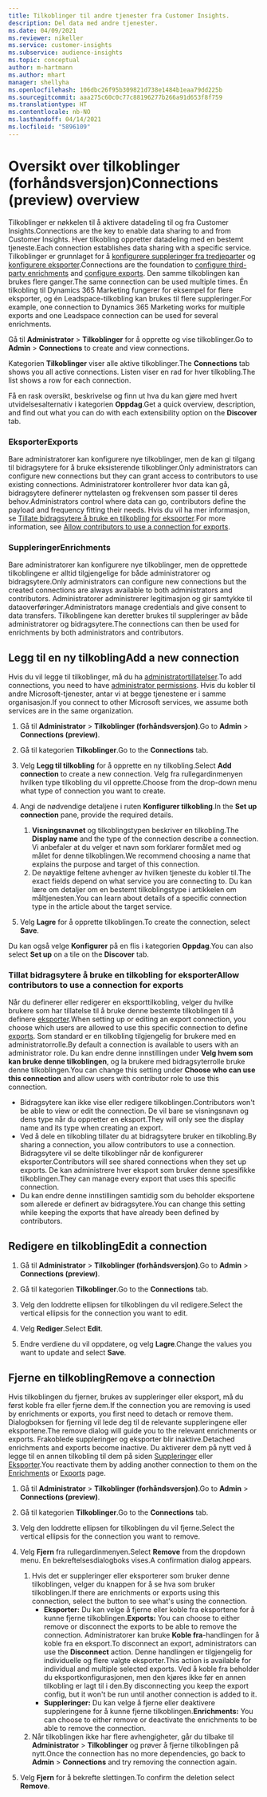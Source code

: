 ```yaml
---
title: Tilkoblinger til andre tjenester fra Customer Insights.
description: Del data med andre tjenester.
ms.date: 04/09/2021
ms.reviewer: nikeller
ms.service: customer-insights
ms.subservice: audience-insights
ms.topic: conceptual
author: m-hartmann
ms.author: mhart
manager: shellyha
ms.openlocfilehash: 106dbc26f95b309821d738e1484b1eaa79dd225b
ms.sourcegitcommit: aaa275c60c0c77c88196277b266a91d653f8f759
ms.translationtype: HT
ms.contentlocale: nb-NO
ms.lasthandoff: 04/14/2021
ms.locfileid: "5896109"
---
```

# <a name="connections-preview-overview"></a><span data-ttu-id="7274c-103">Oversikt over tilkoblinger (forhåndsversjon)</span><span class="sxs-lookup"><span data-stu-id="7274c-103">Connections (preview) overview</span></span>

<span data-ttu-id="7274c-104">Tilkoblinger er nøkkelen til å aktivere datadeling til og fra Customer Insights.</span><span class="sxs-lookup"><span data-stu-id="7274c-104">Connections are the key to enable data sharing to and from Customer Insights.</span></span> <span data-ttu-id="7274c-105">Hver tilkobling oppretter datadeling med en bestemt tjeneste.</span><span class="sxs-lookup"><span data-stu-id="7274c-105">Each connection establishes data sharing with a specific service.</span></span> <span data-ttu-id="7274c-106">Tilkoblinger er grunnlaget for å [konfigurere suppleringer fra tredjeparter](enrichment-hub.md) og [konfigurere eksporter](export-destinations.md).</span><span class="sxs-lookup"><span data-stu-id="7274c-106">Connections are the foundation to [configure third-party enrichments](enrichment-hub.md) and [configure exports](export-destinations.md).</span></span> <span data-ttu-id="7274c-107">Den samme tilkoblingen kan brukes flere ganger.</span><span class="sxs-lookup"><span data-stu-id="7274c-107">The same connection can be used multiple times.</span></span> <span data-ttu-id="7274c-108">Én tilkobling til Dynamics 365 Marketing fungerer for eksempel for flere eksporter, og én Leadspace-tilkobling kan brukes til flere suppleringer.</span><span class="sxs-lookup"><span data-stu-id="7274c-108">For example, one connection to Dynamics 365 Marketing works for multiple exports and one Leadspace connection can be used for several enrichments.</span></span>

<span data-ttu-id="7274c-109">Gå til **Administrator** > **Tilkoblinger** for å opprette og vise tilkoblinger.</span><span class="sxs-lookup"><span data-stu-id="7274c-109">Go to **Admin** > **Connections** to create and view connections.</span></span>

<span data-ttu-id="7274c-110">Kategorien **Tilkoblinger** viser alle aktive tilkoblinger.</span><span class="sxs-lookup"><span data-stu-id="7274c-110">The **Connections** tab shows you all active connections.</span></span> <span data-ttu-id="7274c-111">Listen viser en rad for hver tilkobling.</span><span class="sxs-lookup"><span data-stu-id="7274c-111">The list shows a row for each connection.</span></span> 

<span data-ttu-id="7274c-112">Få en rask oversikt, beskrivelse og finn ut hva du kan gjøre med hvert utvidelsesalternativ i kategorien **Oppdag**.</span><span class="sxs-lookup"><span data-stu-id="7274c-112">Get a quick overview, description, and find out what you can do with each extensibility option on the **Discover** tab.</span></span>

### <a name="exports"></a><span data-ttu-id="7274c-113">Eksporter</span><span class="sxs-lookup"><span data-stu-id="7274c-113">Exports</span></span>

<span data-ttu-id="7274c-114">Bare administratorer kan konfigurere nye tilkoblinger, men de kan gi tilgang til bidragsytere for å bruke eksisterende tilkoblinger.</span><span class="sxs-lookup"><span data-stu-id="7274c-114">Only administrators can configure new connections but they can grant access to contributors to use existing connections.</span></span> <span data-ttu-id="7274c-115">Administratorer kontrollerer hvor data kan gå, bidragsytere definerer nyttelasten og frekvensen som passer til deres behov.</span><span class="sxs-lookup"><span data-stu-id="7274c-115">Administrators control where data can go, contributors define the payload and frequency fitting their needs.</span></span> <span data-ttu-id="7274c-116">Hvis du vil ha mer informasjon, se [Tillate bidragsytere å bruke en tilkobling for eksporter](#allow-contributors-to-use-a-connection-for-exports).</span><span class="sxs-lookup"><span data-stu-id="7274c-116">For more information, see [Allow contributors to use a connection for exports](#allow-contributors-to-use-a-connection-for-exports).</span></span>

### <a name="enrichments"></a><span data-ttu-id="7274c-117">Suppleringer</span><span class="sxs-lookup"><span data-stu-id="7274c-117">Enrichments</span></span>

<span data-ttu-id="7274c-118">Bare administratorer kan konfigurere nye tilkoblinger, men de opprettede tilkoblingene er alltid tilgjengelige for både administratorer og bidragsytere.</span><span class="sxs-lookup"><span data-stu-id="7274c-118">Only administrators can configure new connections but the created connections are always available to both administrators and contributors.</span></span> <span data-ttu-id="7274c-119">Administratorer administrerer legitimasjon og gir samtykke til dataoverføringer.</span><span class="sxs-lookup"><span data-stu-id="7274c-119">Administrators manage credentials and give consent to data transfers.</span></span> <span data-ttu-id="7274c-120">Tilkoblingene kan deretter brukes til suppleringer av både administratorer og bidragsytere.</span><span class="sxs-lookup"><span data-stu-id="7274c-120">The connections can then be used for enrichments by both administrators and contributors.</span></span>

## <a name="add-a-new-connection"></a><span data-ttu-id="7274c-121">Legg til en ny tilkobling</span><span class="sxs-lookup"><span data-stu-id="7274c-121">Add a new connection</span></span>

<span data-ttu-id="7274c-122">Hvis du vil legge til tilkoblinger, må du ha [administratortillatelser](permissions.md).</span><span class="sxs-lookup"><span data-stu-id="7274c-122">To add connections, you need to have [administrator permissions](permissions.md).</span></span> <span data-ttu-id="7274c-123">Hvis du kobler til andre Microsoft-tjenester, antar vi at begge tjenestene er i samme organisasjon.</span><span class="sxs-lookup"><span data-stu-id="7274c-123">If you connect to other Microsoft services, we assume both services are in the same organization.</span></span>

1. <span data-ttu-id="7274c-124">Gå til **Administrator** > **Tilkoblinger (forhåndsversjon)**.</span><span class="sxs-lookup"><span data-stu-id="7274c-124">Go to **Admin** > **Connections (preview)**.</span></span>

1. <span data-ttu-id="7274c-125">Gå til kategorien **Tilkoblinger**.</span><span class="sxs-lookup"><span data-stu-id="7274c-125">Go to the **Connections** tab.</span></span>

1. <span data-ttu-id="7274c-126">Velg **Legg til tilkobling** for å opprette en ny tilkobling.</span><span class="sxs-lookup"><span data-stu-id="7274c-126">Select **Add connection** to create a new connection.</span></span> <span data-ttu-id="7274c-127">Velg fra rullegardinmenyen hvilken type tilkobling du vil opprette.</span><span class="sxs-lookup"><span data-stu-id="7274c-127">Choose from the drop-down menu what type of connection you want to create.</span></span>

1. <span data-ttu-id="7274c-128">Angi de nødvendige detaljene i ruten **Konfigurer tilkobling**.</span><span class="sxs-lookup"><span data-stu-id="7274c-128">In the **Set up connection** pane, provide the required details.</span></span> 
   1. <span data-ttu-id="7274c-129">**Visningsnavnet** og tilkoblingstypen beskriver en tilkobling.</span><span class="sxs-lookup"><span data-stu-id="7274c-129">The **Display name** and the type of the connection describe a connection.</span></span> <span data-ttu-id="7274c-130">Vi anbefaler at du velger et navn som forklarer formålet med og målet for denne tilkoblingen.</span><span class="sxs-lookup"><span data-stu-id="7274c-130">We recommend choosing a name that explains the purpose and target of this connection.</span></span>
   1. <span data-ttu-id="7274c-131">De nøyaktige feltene avhenger av hvilken tjeneste du kobler til.</span><span class="sxs-lookup"><span data-stu-id="7274c-131">The exact fields depend on what service you are connecting to.</span></span> <span data-ttu-id="7274c-132">Du kan lære om detaljer om en bestemt tilkoblingstype i artikkelen om måltjenesten.</span><span class="sxs-lookup"><span data-stu-id="7274c-132">You can learn about details of a specific connection type in the article about the target service.</span></span>

1. <span data-ttu-id="7274c-133">Velg **Lagre** for å opprette tilkoblingen.</span><span class="sxs-lookup"><span data-stu-id="7274c-133">To create the connection, select **Save**.</span></span>

<span data-ttu-id="7274c-134">Du kan også velge **Konfigurer** på en flis i kategorien **Oppdag**.</span><span class="sxs-lookup"><span data-stu-id="7274c-134">You can also select **Set up** on a tile on the **Discover** tab.</span></span>

### <a name="allow-contributors-to-use-a-connection-for-exports"></a><span data-ttu-id="7274c-135">Tillat bidragsytere å bruke en tilkobling for eksporter</span><span class="sxs-lookup"><span data-stu-id="7274c-135">Allow contributors to use a connection for exports</span></span>

<span data-ttu-id="7274c-136">Når du definerer eller redigerer en eksporttilkobling, velger du hvilke brukere som har tillatelse til å bruke denne bestemte tilkoblingen til å definere [eksporter](export-destinations.md).</span><span class="sxs-lookup"><span data-stu-id="7274c-136">When setting up or editing an export connection, you choose which users are allowed to use this specific connection to define [exports](export-destinations.md).</span></span> <span data-ttu-id="7274c-137">Som standard er en tilkobling tilgjengelig for brukere med en administratorrolle.</span><span class="sxs-lookup"><span data-stu-id="7274c-137">By default a connection is available to users with an administrator role.</span></span> <span data-ttu-id="7274c-138">Du kan endre denne innstillingen under **Velg hvem som kan bruke denne tilkoblingen**, og la brukere med bidragsyterrolle bruke denne tilkoblingen.</span><span class="sxs-lookup"><span data-stu-id="7274c-138">You can change this setting under **Choose who can use this connection** and allow users with contributor role to use this connection.</span></span>

- <span data-ttu-id="7274c-139">Bidragsytere kan ikke vise eller redigere tilkoblingen.</span><span class="sxs-lookup"><span data-stu-id="7274c-139">Contributors won't be able to view or edit the connection.</span></span> <span data-ttu-id="7274c-140">De vil bare se visningsnavn og dens type når du oppretter en eksport.</span><span class="sxs-lookup"><span data-stu-id="7274c-140">They will only see the display name and its type when creating an export.</span></span>
- <span data-ttu-id="7274c-141">Ved å dele en tilkobling tillater du at bidragsytere bruker en tilkobling.</span><span class="sxs-lookup"><span data-stu-id="7274c-141">By sharing a connection, you allow contributors to use a connection.</span></span> <span data-ttu-id="7274c-142">Bidragsytere vil se delte tilkoblinger når de konfigurerer eksporter.</span><span class="sxs-lookup"><span data-stu-id="7274c-142">Contributors will see shared connections when they set up exports.</span></span> <span data-ttu-id="7274c-143">De kan administrere hver eksport som bruker denne spesifikke tilkoblingen.</span><span class="sxs-lookup"><span data-stu-id="7274c-143">They can manage every export that uses this specific connection.</span></span>
- <span data-ttu-id="7274c-144">Du kan endre denne innstillingen samtidig som du beholder eksportene som allerede er definert av bidragsytere.</span><span class="sxs-lookup"><span data-stu-id="7274c-144">You can change this setting while keeping the exports that have already been defined by contributors.</span></span>

## <a name="edit-a-connection"></a><span data-ttu-id="7274c-145">Redigere en tilkobling</span><span class="sxs-lookup"><span data-stu-id="7274c-145">Edit a connection</span></span>

1. <span data-ttu-id="7274c-146">Gå til **Administrator** > **Tilkoblinger (forhåndsversjon)**.</span><span class="sxs-lookup"><span data-stu-id="7274c-146">Go to **Admin** > **Connections (preview)**.</span></span>

1. <span data-ttu-id="7274c-147">Gå til kategorien **Tilkoblinger**.</span><span class="sxs-lookup"><span data-stu-id="7274c-147">Go to the **Connections** tab.</span></span>

1. <span data-ttu-id="7274c-148">Velg den loddrette ellipsen for tilkoblingen du vil redigere.</span><span class="sxs-lookup"><span data-stu-id="7274c-148">Select the vertical ellipsis for the connection you want to edit.</span></span>

1. <span data-ttu-id="7274c-149">Velg **Rediger**.</span><span class="sxs-lookup"><span data-stu-id="7274c-149">Select **Edit**.</span></span>

1. <span data-ttu-id="7274c-150">Endre verdiene du vil oppdatere, og velg **Lagre**.</span><span class="sxs-lookup"><span data-stu-id="7274c-150">Change the values you want to update and select **Save**.</span></span>

## <a name="remove-a-connection"></a><span data-ttu-id="7274c-151">Fjerne en tilkobling</span><span class="sxs-lookup"><span data-stu-id="7274c-151">Remove a connection</span></span>

<span data-ttu-id="7274c-152">Hvis tilkoblingen du fjerner, brukes av suppleringer eller eksport, må du først koble fra eller fjerne dem.</span><span class="sxs-lookup"><span data-stu-id="7274c-152">If the connection you are removing is used by enrichments or exports, you first need to detach or remove them.</span></span> <span data-ttu-id="7274c-153">Dialogboksen for fjerning vil lede deg til de relevante suppleringene eller eksportene.</span><span class="sxs-lookup"><span data-stu-id="7274c-153">The remove dialog will guide you to the relevant enrichments or exports.</span></span> <span data-ttu-id="7274c-154">Frakoblede suppleringer og eksporter blir inaktive.</span><span class="sxs-lookup"><span data-stu-id="7274c-154">Detached enrichments and exports become inactive.</span></span> <span data-ttu-id="7274c-155">Du aktiverer dem på nytt ved å legge til en annen tilkobling til dem på siden [Suppleringer](enrichment-hub.md) eller [Eksporter](export-destinations.md).</span><span class="sxs-lookup"><span data-stu-id="7274c-155">You reactivate them by adding another connection to them on the [Enrichments](enrichment-hub.md) or [Exports](export-destinations.md) page.</span></span>

1. <span data-ttu-id="7274c-156">Gå til **Administrator** > **Tilkoblinger (forhåndsversjon)**.</span><span class="sxs-lookup"><span data-stu-id="7274c-156">Go to **Admin** > **Connections (preview)**.</span></span>

1. <span data-ttu-id="7274c-157">Gå til kategorien **Tilkoblinger**.</span><span class="sxs-lookup"><span data-stu-id="7274c-157">Go to the **Connections** tab.</span></span>

1. <span data-ttu-id="7274c-158">Velg den loddrette ellipsen for tilkoblingen du vil fjerne.</span><span class="sxs-lookup"><span data-stu-id="7274c-158">Select the vertical ellipsis for the connection you want to remove.</span></span>

1. <span data-ttu-id="7274c-159">Velg **Fjern** fra rullegardinmenyen.</span><span class="sxs-lookup"><span data-stu-id="7274c-159">Select **Remove** from the dropdown menu.</span></span> <span data-ttu-id="7274c-160">En bekreftelsesdialogboks vises.</span><span class="sxs-lookup"><span data-stu-id="7274c-160">A confirmation dialog appears.</span></span>

   1. <span data-ttu-id="7274c-161">Hvis det er suppleringer eller eksporterer som bruker denne tilkoblingen, velger du knappen for å se hva som bruker tilkoblingen.</span><span class="sxs-lookup"><span data-stu-id="7274c-161">If there are enrichments or exports using this connection, select the button to see what's using the connection.</span></span>
      - <span data-ttu-id="7274c-162">**Eksporter:** Du kan velge å fjerne eller koble fra eksportene for å kunne fjerne tilkoblingen.</span><span class="sxs-lookup"><span data-stu-id="7274c-162">**Exports:** You can choose to either remove or disconnect the exports to be able to remove the connection.</span></span> <span data-ttu-id="7274c-163">Administratorer kan bruke **Koble fra**-handlingen for å koble fra en eksport.</span><span class="sxs-lookup"><span data-stu-id="7274c-163">To disconnect an export, administrators can use the **Disconnect** action.</span></span> <span data-ttu-id="7274c-164">Denne handlingen er tilgjengelig for individuelle og flere valgte eksporter.</span><span class="sxs-lookup"><span data-stu-id="7274c-164">This action is available for individual and multiple selected exports.</span></span> <span data-ttu-id="7274c-165">Ved å koble fra beholder du eksportkonfigurasjonen, men den kjøres ikke før en annen tilkobling er lagt til i den.</span><span class="sxs-lookup"><span data-stu-id="7274c-165">By disconnecting you keep the export config, but it won't be run until another connection is added to it.</span></span>
      - <span data-ttu-id="7274c-166">**Suppleringer:** Du kan velge å fjerne eller deaktivere suppleringene for å kunne fjerne tilkoblingen.</span><span class="sxs-lookup"><span data-stu-id="7274c-166">**Enrichments:** You can choose to either remove or deactivate the enrichments to be able to remove the connection.</span></span> 
   1. <span data-ttu-id="7274c-167">Når tilkoblingen ikke har flere avhengigheter, går du tilbake til **Administrator** > **Tilkoblinger** og prøver å fjerne tilkoblingen på nytt.</span><span class="sxs-lookup"><span data-stu-id="7274c-167">Once the connection has no more dependencies, go back to **Admin** > **Connections** and try removing the connection again.</span></span>

1. <span data-ttu-id="7274c-168">Velg **Fjern** for å bekrefte slettingen.</span><span class="sxs-lookup"><span data-stu-id="7274c-168">To confirm the deletion select **Remove**.</span></span>

